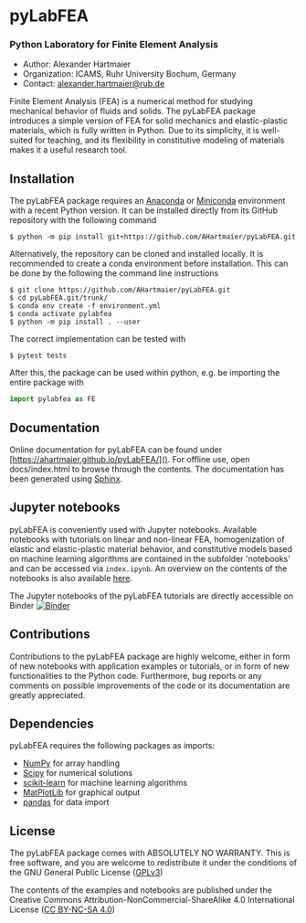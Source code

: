 # pyLabFEA

### Python Laboratory for Finite Element Analysis

  - Author: Alexander Hartmaier
  - Organization: ICAMS, Ruhr University Bochum, Germany
  - Contact: <alexander.hartmaier@rub.de>

Finite Element Analysis (FEA) is a numerical method for studying
mechanical behavior of fluids and solids. The pyLabFEA package
introduces a simple version of FEA for solid mechanics and
elastic-plastic materials, which is fully written in Python. Due to
its simplicity, it is well-suited for teaching, and its flexibility in
constitutive modeling of materials makes it a useful research tool.

## Installation

The pyLabFEA package requires an [Anaconda](https://www.anaconda.com/products/individual) or [Miniconda](https://docs.conda.io/en/latest/miniconda.html) environment with a recent Python version. It can be installed directly from its GitHub repository with the following command

```
$ python -m pip install git+https://github.com/AHartmaier/pyLabFEA.git
```

Alternatively, the repository can be cloned and installed locally. It is recommended to create a conda environment before installation. This can be done by the following the command line instructions

```
$ git clone https://github.com/AHartmaier/pyLabFEA.git
$ cd pyLabFEA.git/trunk/
$ conda env create -f environment.yml
$ conda activate pylabfea
$ python -m pip install . --user
```

The correct implementation can be tested with

```
$ pytest tests
```

After this, the package can be used within python, e.g. be importing the entire package with

```python
import pylabfea as FE
```


## Documentation

Online documentation for pyLabFEA can be found under [https://ahartmaier.github.io/pyLabFEA/]().
For offline use, open docs/index.html to browse through the contents.
The documentation has been generated using [Sphinx](http://www.sphinx-doc.org/en/master/).

## Jupyter notebooks

pyLabFEA is conveniently used with Jupyter notebooks. 
Available notebooks with tutorials on linear and non-linear FEA, homogenization of elastic and
elastic-plastic material behavior, and constitutive models based on
machine learning algorithms are contained in the subfolder 'notebooks' and can be accessed via `index.ipynb`. An
overview on the contents of the notebooks is also available [here](https://ahartmaier.github.io/pyLabFEA/examples.html).

The Jupyter notebooks of the pyLabFEA tutorials are directly accessible on Binder 
[![Binder](https://mybinder.org/badge_logo.svg)](https://mybinder.org/v2/gh/AHartmaier/pyLabFEA.git/master)


## Contributions

Contributions to the pyLabFEA package are highly welcome, either in form of new 
notebooks with application examples or tutorials, or in form of new functionalities 
to the Python code. Furthermore, bug reports or any comments on possible improvements of 
the code or its documentation are greatly appreciated.

## Dependencies

pyLabFEA requires the following packages as imports:

 - [NumPy](http://numpy.scipy.org) for array handling
 - [Scipy](https://www.scipy.org/) for numerical solutions
 - [scikit-learn](https://scikit-learn.org/stable/) for machine learning algorithms
 - [MatPlotLib](https://matplotlib.org/) for graphical output
 - [pandas](https://pandas.pydata.org/) for data import

## License

The pyLabFEA package comes with ABSOLUTELY NO WARRANTY. This is free
software, and you are welcome to redistribute it under the conditions of
the GNU General Public License
([GPLv3](http://www.fsf.org/licensing/licenses/gpl.html))

The contents of the examples and notebooks are published under the 
Creative Commons Attribution-NonCommercial-ShareAlike 4.0 International License
([CC BY-NC-SA 4.0](http://creativecommons.org/licenses/by-nc-sa/4.0/))
